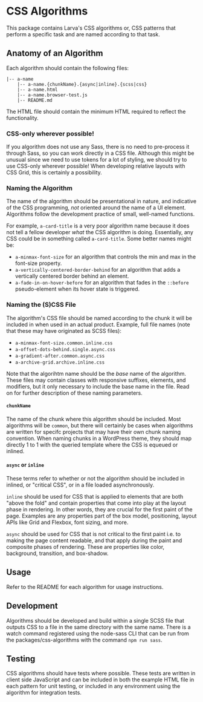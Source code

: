 # CSS Algorithms

This package contains Larva's CSS algorithms or, CSS patterns that perform a specific task and are named according to that task.

## Anatomy of an Algorithm

Each algorithm should contain the following files:

```
|-- a-name
	|-- a-name.{chunkName}.{async|inline}.{scss|css}
	|-- a-name.html
	|-- a-name.browser-test.js
	|-- README.md
```

The HTML file should contain the minimum HTML required to reflect the functionality. 

### CSS-only wherever possible!

If you algorithm does not use any Sass, there is no need to pre-process it through Sass, so you can work directly in a CSS file. Although this might be unusual since we need to use tokens for a lot of styling, we should try to use CSS-only wherever possible! When developing relative layouts with CSS Grid, this is certainly a possibility.

### Naming the Algorithm

The name of the algorithm should be presentational in nature, and indicative of the CSS programming, _not_ oriented around the name of a UI element. Algorithms follow the development practice of small, well-named functions. 

For example, `a-card-title` is a very poor algorithm name because it does not tell a fellow developer _what_ the CSS algorithm is doing. Essentially, any CSS could be in something called `a-card-title`. Some better names might be:

* `a-minmax-font-size` for an algorithm that controls the min and max in the font-size property.
* `a-vertically-centered-border-behind` for an algorithm that adds a vertically centered border behind an element.
* `a-fade-in-on-hover-before` for an algorithm that fades in the `::before` pseudo-element when its hover state is triggered.

### Naming the (S)CSS File

The algorithm's CSS file should be named according to the chunk it will be included in when used in an actual product. Example, full file names (note that these may have originated as SCSS files):

* `a-minmax-font-size.common.inline.css`
* `a-offset-dots-behind.single.async.css`
* `a-gradient-after.common.async.css`
* `a-archive-grid.archive.inline.css`

Note that the algorihtm name should be the _base_ name of the algorithm. These files may contain classes with responsive suffixes, elements, and modifiers, but it only necessary to include the base name in the file. Read on for further description of these naming parameters.

#### `chunkName`

The name of the chunk where this algorithm should be included. Most algorithms will be `common`, but there will certainly be cases when algorithms are written for specifc projects that may have their own chunk naming convention. When naming chunks in a WordPress theme, they should map directly 1 to 1 with the queried template where the CSS is equeued or inlined.

#### `async` or `inline`

These terms refer to whether or not the algorithm should be included in inlined, or "critical CSS", or in a file loaded asynchronously. 

`inline` should be used for CSS that is applied to elements that are both "above the fold" and contain properties that come into play at the layout phase in rendering. In other words, they are crucial for the first paint of the page. Examples are any properties part of the box model, positioning, layout APIs like Grid and Flexbox, font sizing, and more. 

`async` should be used for CSS that is not critical to the first paint i.e. to making the page content readable, and that apply during the paint and composite phases of rendering. These are properties like color, background, transition, and box-shadow.

## Usage

Refer to the README for each algorithm for usage instructions.

## Development

Algorithms should be developed and build within a single SCSS file that outputs CSS to a file in the same directory with the same name. There is a watch command registered using the node-sass CLI that can be run from the packages/css-algorithms with the command `npm run sass`.

## Testing

CSS algorithms should have tests where possible. These tests are written in client side JavaScript and can be included in both the example HTML file in each pattern for unit testing, or included in any environment using the algorithm for integration tests.